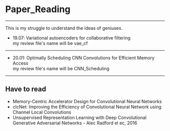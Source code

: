 # Paper_Reading
---
This is my struggle to understand the ideas of geniuses.



* 19.07: Variational autoencoders for collaborative filtering<br>
my review file's name will be vae_cf
---
* 20.01: Optimally Scheduling CNN Convolutions for Efficient Memory Access<br>
my review file's name will be CNN_Scheduling
---

## Have to read
* Memory-Centric Accelerator Design for Convolutional Neural Networks
* clcNet: Improving the Efficiency of Convolutional Neural Network using Channel Local Convolutions
*  Unsupervised Representation Learning with Deep Convolutional Generative Adversarial Networks - Alec Radford el ec, 2016
